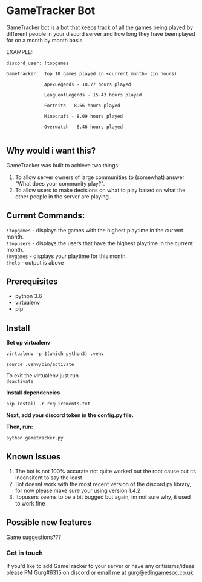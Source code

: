 # GameTracker Bot

GameTracker bot is a bot that keeps track of all the games being played by different people in your discord server and how long they 
have been played for on a month by month basis.

EXAMPLE:
```
discord_user: !topgames 

GameTracker:  Top 10 games played in <current_month> (in hours):

              ApexLegends - 18.77 hours played
              
              LeagueofLegends - 15.43 hours played
              
              Fortnite - 8.56 hours played
              
              Minecraft - 8.09 hours played
              
              Overwatch - 6.46 hours played
             
```

## Why would i want this?

GameTracker was built to achieve two things:  
1. To allow server owners of large communities to (somewhat) answer "What does your community play?".  
2. To allow users to make decisions on what to play based on what the other people in the server are playing.

## Current Commands:  
`!topgames` - displays the games with the highest playtime in the current month.    
`!topusers` - displays the users that have the highest playtime in the current month.  
`!mygames`  -  displays your playtime for this month.  
`!help` -  output is above

## Prerequisites
* python 3.6
* virtualenv
* pip

## Install


**Set up virtualenv**

`virtualenv -p $(which python3) .venv`

`source .venv/bin/activate`

 To exit the virtualenv just run  
`deactivate`
 

**Install dependencies**

`pip install -r requirements.txt`

**Next, add your discord token in the config.py file.**

**Then, run:**

`python gametracker.py`

## Known Issues
1. The bot is not 100% accurate not quite worked out the root cause but its inconsitent to say the least
2. Bot doesnt work with the most recent version of the discord.py library, for now please make sure your using version 1.4.2
3. !topusers seems to be a bit bugged but again, im not sure why, it used to work fine

## Possible new features

Game suggestions???

### Get in touch
If you'd like to add GameTracker to your server or have any critisisms/ideas please PM Gurg#6315 on discord or email me at gurg@edingamesoc.co.uk
